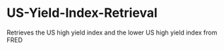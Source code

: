 # US-Yield-Index-Retrieval
Retrieves the US high yield index and the lower US high yield index from FRED
